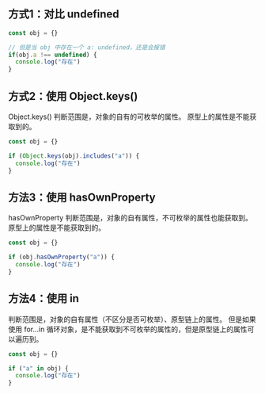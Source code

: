 ## 方式1：对比 undefined
```javascript
const obj = {}

// 但是当 obj 中存在一个 a: undefined，还是会报错
if(obj.a !== undefined) {
  console.log("存在")
}
```
## 方式2：使用 Object.keys()
Object.keys() 判断范围是，对象的自有的可枚举的属性。
原型上的属性是不能获取到的。
```javascript
const obj = {}

if (Object.keys(obj).includes("a")) {
  console.log("存在")
}
```
## 方法3：使用 hasOwnProperty
hasOwnProperty 判断范围是，对象的自有属性，不可枚举的属性也能获取到。
原型上的属性是不能获取到的。
```javascript
const obj = {}

if (obj.hasOwnProperty("a")) {
  console.log("存在")
}
```
## 方法4：使用 in
判断范围是，对象的自有属性（不区分是否可枚举）、原型链上的属性。
但是如果使用 for...in 循环对象，是不能获取到不可枚举的属性的，但是原型链上的属性可以遍历到。
```javascript
const obj = {}

if ("a" in obj) {
  console.log("存在")
}
```

